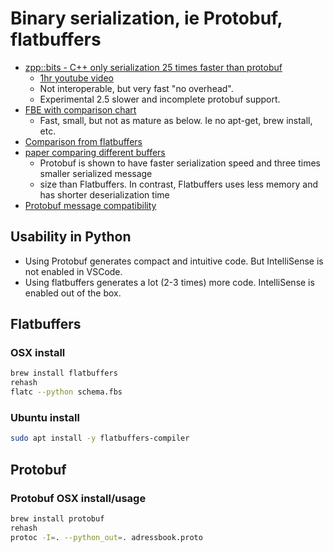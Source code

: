 # Binary serialization, ie Protobuf, flatbuffers

- [zpp::bits - C++ only serialization 25 times faster than protobuf](https://github.com/eyalz800/zpp_bits)
  - [1hr youtube video](https://www.youtube.com/watch?v=G7-GQhCw8eE)
  - Not interoperable, but very fast "no overhead".
  - Experimental 2.5 slower and incomplete protobuf support.
- [FBE with comparison chart](https://chronoxor.github.io/FastBinaryEncoding/)
  - Fast, small, but not as mature as below. Ie no apt-get, brew install, etc.
- [Comparison from flatbuffers](https://google.github.io/flatbuffers/flatbuffers_benchmarks.html)
- [paper comparing different buffers](https://www.ida.liu.se/~nikca89/papers/networking20c.pdf)
  - Protobuf is shown to have faster serialization speed and three times smaller serialized message
  - size than Flatbuffers. In contrast, Flatbuffers uses less memory and has shorter deserialization time
- [Protobuf message compatibility](https://earthly.dev/blog/backward-and-forward-compatibility/)

## Usability in Python

- Using Protobuf generates compact and intuitive code. But IntelliSense is not enabled in VSCode.
- Using flatbuffers generates a lot (2-3 times) more code. IntelliSense is enabled out of the box.

## Flatbuffers

### OSX install

```bash
brew install flatbuffers
rehash
flatc --python schema.fbs
```

### Ubuntu install

```bash
sudo apt install -y flatbuffers-compiler
```

## Protobuf

### Protobuf OSX install/usage

```bash
brew install protobuf
rehash
protoc -I=. --python_out=. adressbook.proto
```
